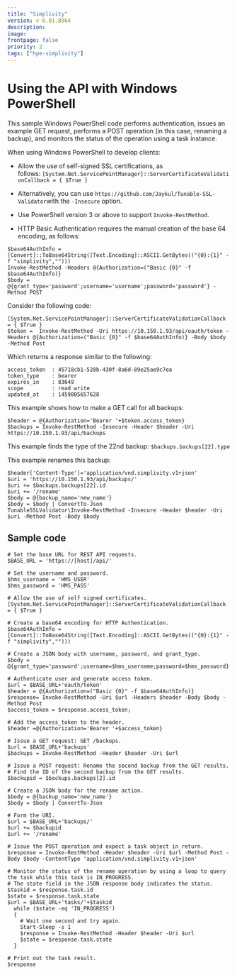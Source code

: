 ```yaml
---
title: "Simplivity"
version: v 6.01.8964
description:
image: 
frontpage: false
priority: 2
tags: ["hpe-simplivity"]
---
```


Using the API with Windows PowerShell
=====================================

This sample Windows PowerShell code performs authentication, issues an example GET request, performs a POST operation (in this case, renaming a backup), and monitors the status of the operation using a task instance.

When using Windows PowerShell to develop clients:

- Allow the use of self-signed SSL certifications, as follows: `[System.Net.ServicePointManager]::ServerCertificateValidationCallback = { $True }`

- Alternatively, you can use `https://github.com/Jaykul/Tunable-SSL-Validator`with the `-Insecure` option.

- Use PowerShell version 3 or above to support `Invoke-RestMethod`.

- HTTP Basic Authentication requires the manual creation of the base 64 encoding, as follows:

```
$base64AuthInfo = [Convert]::ToBase64String([Text.Encoding]::ASCII.GetBytes(("{0}:{1}" -f "simplivity","")))
Invoke-RestMethod -Headers @{Authorization=("Basic {0}" -f $base64AuthInfo)}
$body = @{grant_type='password';username='username';password='password'} -Method POST
```

Consider the following code:

```
[System.Net.ServicePointManager]::ServerCertificateValidationCallback = { $True }
$token =  Invoke-RestMethod -Uri https://10.150.1.93/api/oauth/token -Headers @{Authorization=("Basic {0}" -f $base64AuthInfo)} -Body $body -Method Post
```

Which returns a response similar to the following:

```
access_token  : 45718cb1-528b-430f-8a6d-89e25ae9c7ea
token_type    : bearer
expires_in    : 83649
scope         : read write
updated_at    : 1459805657628
```

This example shows how to make a GET call for all backups:

```
$header = @{Authorization='Bearer '+$token.access_token}
$backups = Invoke-RestMethod -Insecure -Header $header -Uri https://10.150.1.93/api/backups
```

This example finds the type of the 22nd backup: `$backups.backups[22].type`

This example renames this backup:

```
$header['Content-Type']='application/vnd.simplivity.v1+json'
$uri = 'https://10.150.1.93/api/backups/'
$uri += $backups.backups[22].id
$uri += '/rename'
$body = @{backup_name='new_name'}
$body = $body | ConvertTo-Json
TunableSSLValidator\Invoke-RestMethod -Insecure -Header $header -Uri $uri -Method Post -Body $body
```

Sample code
-----------

```
# Set the base URL for REST API requests.
$BASE_URL = 'https://[host]/api/'

# Set the username and password.
$hms_username = 'HMS_USER'
$hms_password = 'HMS_PASS'

# Allow the use of self signed certificates.
[System.Net.ServicePointManager]::ServerCertificateValidationCallback = { $True }

# Create a base64 encoding for HTTP Authentication.
$base64AuthInfo = [Convert]::ToBase64String([Text.Encoding]::ASCII.GetBytes(("{0}:{1}" -f "simplivity","")))

# Create a JSON body with username, password, and grant_type.
$body = @{grant_type='password';username=$hms_username;password=$hms_password}

# Authenticate user and generate access token.
$url = $BASE_URL+'oauth/token'
$header = @{Authorization=("Basic {0}" -f $base64AuthInfo)}
$response= Invoke-RestMethod -Uri $url -Headers $header -Body $body -Method Post
$access_token = $response.access_token;

# Add the access_token to the header.
$header =@{Authorization='Bearer '+$access_token}

# Issue a GET request: GET /backups.
$url = $BASE_URL+'backups'
$backups = Invoke-RestMethod -Header $header -Uri $url

# Issue a POST request: Rename the second backup from the GET results.
# Find the ID of the second backup from the GET results.
$backupid = $backups.backups[2].id

# Create a JSON body for the rename action.
$body = @{backup_name='new_name'}
$body = $body | ConvertTo-Json

# Form the URI.
$url = $BASE_URL+'backups/'
$url += $backupid
$url += '/rename'

# Issue the POST operation and expect a task object in return.
$response = Invoke-RestMethod -Header $header -Uri $url -Method Post -Body $body -ContentType 'application/vnd.simplivity.v1+json'

# Monitor the status of the rename operation by using a loop to query the task while this task is IN_PROGRESS.
# The state field in the JSON response body indicates the status.
$taskid = $response.task.id
$state = $response.task.state
$url = $BASE_URL+'tasks/'+$taskid
  while ($state -eq 'IN_PROGRESS')
  {
    # Wait one second and try again.
    Start-Sleep -s 1
    $response = Invoke-RestMethod -Header $header -Uri $url
    $state = $response.task.state
  }

# Print out the task result.
$response
```
